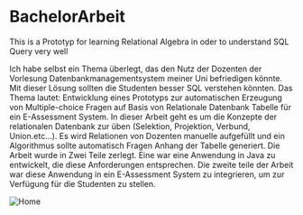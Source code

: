# BachelorArbeit
This is a Prototyp for learning Relational Algebra in oder to  understand SQL Query very well

Ich habe selbst ein Thema überlegt, das den Nutz der Dozenten der Vorlesung
Datenbankmanagementsystem meiner Uni befriedigen könnte. Mit dieser
Lösung sollten die Studenten besser SQL verstehen könnten. Das Thema lautet:
Entwicklung eines Prototyps zur automatischen Erzeugung von Multiple-choice
Fragen auf Basis von Relationale Datenbank Tabelle für ein E-Assessment
System.
In dieser Arbeit geht es um die Konzepte der relationalen Datenbank zur üben
(Selektion, Projektion, Verbund, Union.etc...).
Es wird Relationen von Dozenten manuelle aufgefüllt und ein Algorithmus sollte
automatisch Fragen Anhang der Tabelle generiert. Die Arbeit wurde in Zwei
Teile zerlegt. Eine war eine
Anwendung in Java zu entwickelt, die diese Anforderungen entsprechen. Die
zweite teile der Arbeit war diese Anwendung in ein E-Assessment System zu
integrieren, um zur Verfügung für die Studenten zu stellen. 

![Home](https://user-images.githubusercontent.com/72659498/106408660-1ef4a980-643f-11eb-8e58-558900ae2e3b.png)
